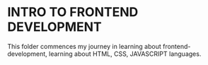 # **INTRO TO FRONTEND DEVELOPMENT**
This folder commences my journey in learning about frontend-development,
learning about HTML, CSS, JAVASCRIPT languages.

